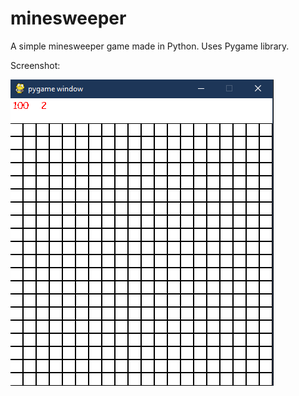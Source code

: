 # minesweeper
A simple minesweeper game made in Python. Uses Pygame library.

Screenshot:

![picture alt](https://github.com/HotDamnCoder/minesweeper/blob/master/image.png)
